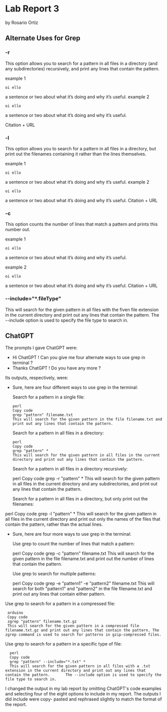 # Lab Report 3
by Rosario Ortiz

## Alternate Uses for Grep 

### -r 
This option allows you to search for a pattern in all files in a directory (and any subdirectories) recursively, and print any lines that contain the pattern.

example 1 
```
oi ello
```
 a sentence or two about what it’s doing and why it’s useful.
example 2
```
oi ello
```
 a sentence or two about what it’s doing and why it’s useful.
 
 Citation + URL 
 
### -l 
This option allows you to search for a pattern in all files in a directory, but print out the filenames containing it rather than the lines themselves. 

example 1 
```
oi ello
```
 a sentence or two about what it’s doing and why it’s useful.
example 2
```
oi ello
```
 a sentence or two about what it’s doing and why it’s useful.
  Citation + URL 

### -c
This option counts the number of lines that match a pattern and prints this number out. 

example 1 
```
oi ello
```
 a sentence or two about what it’s doing and why it’s useful.
 
example 2
```
oi ello
```
 a sentence or two about what it’s doing and why it’s useful.
  Citation + URL 
 
### --include="*.fileType"

This will search for the given pattern in all files with the fiven file extension in the current directory and print out any lines that contain the pattern. The --include option is used to specify the file type to search in.


## ChatGPT 
 The prompts I gave ChatGPT were:
 - Hi ChatGPT ! Can you give me four alternate ways to use grep in terminal ? 
 - Thanks ChatGPT ! Do you have any more ?
 
Its outputs, respectively, were:
- Sure, here are four different ways to use grep in the terminal:

  Search for a pattern in a single file:
    ```
    perl
    Copy code
    grep "pattern" filename.txt
    This will search for the given pattern in the file filename.txt and print out any lines that contain the pattern. 
    ```
    Search for a pattern in all files in a directory:
    ```
    perl
    Copy code
    grep "pattern" *
    This will search for the given pattern in all files in the current directory and print out any lines that contain the pattern.
    ```

   Search for a pattern in all files in a directory recursively:

    perl
    Copy code
    grep -r "pattern" *
    This will search for the given pattern in all files in the current directory and any subdirectories, and print out any lines that contain the pattern.

   Search for a pattern in all files in a directory, but only print out the filenames:

perl
Copy code
grep -l "pattern" *
This will search for the given pattern in all files in the current directory and print out only the names of the files that contain the pattern, rather than the actual lines.

- Sure, here are four more ways to use grep in the terminal:

  Use grep to count the number of lines that match a pattern:

    perl
    Copy code
    grep -c "pattern" filename.txt
    This will search for the given pattern in the file filename.txt and print out the number of lines that contain the pattern.

  Use grep to search for multiple patterns:

    perl
    Copy code
    grep -e "pattern1" -e "pattern2" filename.txt
    This will search for both "pattern1" and "pattern2" in the file filename.txt and print out any lines that contain either pattern.

 Use grep to search for a pattern in a compressed file:

     arduino
     Copy code
     zgrep "pattern" filename.txt.gz
     This will search for the given pattern in a compressed file filename.txt.gz and print out any lines that contain the pattern. The zgrep command is used to search for patterns in gzip-compressed files.

Use grep to search for a pattern in a specific type of file:

      perl
      Copy code
      grep "pattern" --include="*.txt" *
      This will search for the given pattern in all files with a .txt extension in the current directory and print out any lines that contain the pattern.       The --include option is used to specify the file type to search in.

I changed the output in my lab report by omitting ChatGPT's code examples and selecting four of the eight options to include in my report. The outputs I did include were copy- pasted and rephrased slightly to match the format of the report. 
